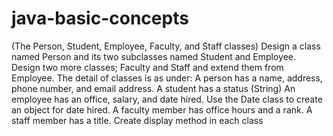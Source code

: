# java-basic-concepts
(The Person, Student, Employee, Faculty, and Staff classes)
Design a class named Person and its two subclasses named Student and Employee. Design two
more classes; Faculty and Staff and extend them from Employee. The detail of classes is as
under:
A person has a name, address, phone number, and email address.
A student has a status (String)
An employee has an office, salary, and date hired. Use the Date class to create an object for
date hired.
A faculty member has office hours and a rank.
A staff member has a title.
Create display method in each class
